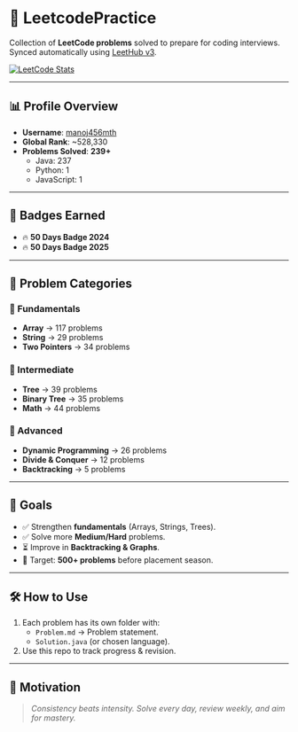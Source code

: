 # 🚀 LeetcodePractice

Collection of **LeetCode problems** solved to prepare for coding interviews.  
Synced automatically using [LeetHub v3](https://github.com/raphaelheinz/LeetHub-3.0).  

[![LeetCode Stats](https://leetcard.jacoblin.cool/manoj456mth?theme=dark&font=Roboto&ext=heatmap)](https://leetcode.com/u/manoj456mth/)

---

## 📊 Profile Overview

- **Username**: [manoj456mth](https://leetcode.com/u/manoj456mth/)  
- **Global Rank**: ~528,330  
- **Problems Solved**: **239+**  
  - Java: 237  
  - Python: 1  
  - JavaScript: 1  

---

## 🏅 Badges Earned
- 🔥 **50 Days Badge 2024**  
- 🔥 **50 Days Badge 2025**  

---

## 📂 Problem Categories

### 🧮 Fundamentals
- **Array** → 117 problems  
- **String** → 29 problems  
- **Two Pointers** → 34 problems  

### 🌳 Intermediate
- **Tree** → 39 problems  
- **Binary Tree** → 35 problems  
- **Math** → 44 problems  

### 🎯 Advanced
- **Dynamic Programming** → 26 problems  
- **Divide & Conquer** → 12 problems  
- **Backtracking** → 5 problems  

---

## 📌 Goals
- ✅ Strengthen **fundamentals** (Arrays, Strings, Trees).  
- ✅ Solve more **Medium/Hard** problems.  
- ⏳ Improve in **Backtracking & Graphs**.  
- 🎯 Target: **500+ problems** before placement season.  

---

## 🛠 How to Use
1. Each problem has its own folder with:
   - `Problem.md` → Problem statement.  
   - `Solution.java` (or chosen language).  
2. Use this repo to track progress & revision.  

---

## 🌟 Motivation
> *Consistency beats intensity. Solve every day, review weekly, and aim for mastery.*  
